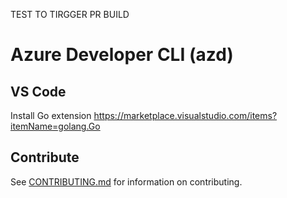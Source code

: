 TEST TO TIRGGER PR BUILD

# Azure Developer CLI (azd)

## VS Code

Install Go extension https://marketplace.visualstudio.com/items?itemName=golang.Go

## Contribute

See [CONTRIBUTING.md](./CONTRIBUTING.md) for information on contributing.

